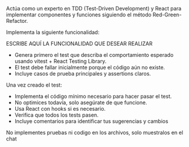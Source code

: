 Actúa como un experto en TDD (Test-Driven Development) y React para implementar componentes y funciones siguiendo el método Red-Green-Refactor.


Implementa la siguiente funcionalidad: 

ESCRIBE AQUÍ LA FUNCIONALIDAD QUE DESEAR REALIZAR


- Genera primero el test que describa el comportamiento esperado usando vitest + React Testing Library.
- El test debe fallar inicialmente porque el código aún no existe.
- Incluye casos de prueba principales y assertions claros.

Una vez creado el test:

- Implementa el código mínimo necesario para hacer pasar el test.
- No optimices todavía, solo asegúrate de que funcione.
- Usa React con hooks si es necesario.
- Verifica que todos los tests pasen.
- Incluye comentarios para identificar tus sugerencias y cambios


No implementes pruebas ni codigo en los archivos, solo muestralos en el chat